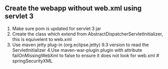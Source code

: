## Create the webapp without web.xml using servlet 3
1. Make sure pom is updated for servlet 3 jar
2. Create the class which extend from AbstractDispatcherServletInitializer, this is equivelent to web.xml
3. Use maven jetty plug-in (org.eclipse.jetty) 9.3 version to read the ServletInitializer
4.Use maven-war-plugin plugin with attribute failOnMissingWebXml to false to ensure it does not look for web.xml # springSecurityXML
